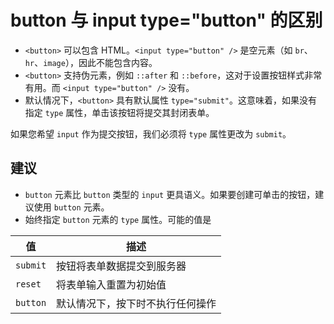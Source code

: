 # button 与 input type="button" 的区别

- `<button>` 可以包含 HTML。`<input type="button" />` 是空元素（如 `br`、`hr`、`image`），因此不能包含内容。
- `<button>` 支持伪元素，例如 `::after` 和 `::before`，这对于设置按钮样式非常有用。而 `<input type="button" />` 没有。
- 默认情况下，`<button>` 具有默认属性 `type="submit"`。这意味着，如果没有指定 `type` 属性，单击该按钮将提交其封闭表单。

如果您希望 `input` 作为提交按钮，我们必须将 `type` 属性更改为 `submit`。

## 建议

- `button` 元素比 `button` 类型的 `input` 更具语义。如果要创建可单击的按钮，建议使用 `button` 元素。
- 始终指定 `button` 元素的 `type` 属性。可能的值是

| 值 | 描述 |
|--|--|
| `submit` | 按钮将表单数据提交到服务器 |
| `reset` | 将表单输入重置为初始值 |
| `button` | 默认情况下，按下时不执行任何操作 |
